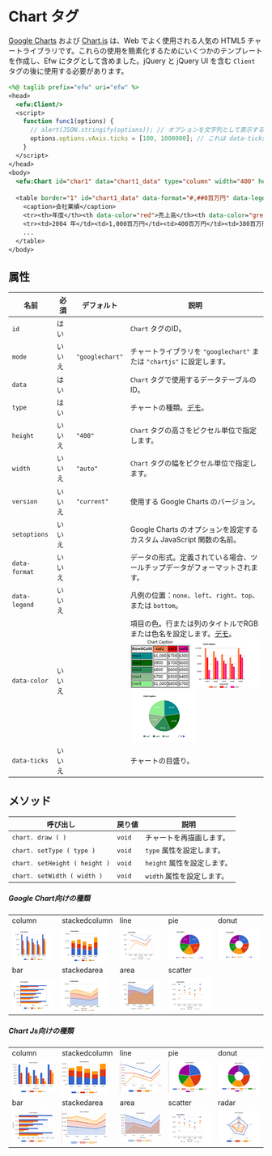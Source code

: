 # Chart タグ

[Google Charts](https://developers.google.com/chart/) および [Chart.js](https://www.chartjs.org/) は、Web でよく使用される人気の HTML5 チャートライブラリです。これらの使用を簡素化するためにいくつかのテンプレートを作成し、Efw にタグとして含めました。jQuery と jQuery UI を含む `Client` タグの後に使用する必要があります。

```jsp
<%@ taglib prefix="efw" uri="efw" %>
<head>
  <efw:Client/>
  <script>
    function func1(options) {
      // alert(JSON.stringify(options)); // オプションを文字列として表示する場合。
      options.options.vAxis.ticks = [100, 1000000]; // これは data-ticks 属性をオーバーライドします。
    }
  </script>
</head>
<body>
  <efw:Chart id="char1" data="chart1_data" type="column" width="400" height="250" version="45.2" setoptions="func1" /> // または efw:chart, efw:CHART

  <table border="1" id="chart1_data" data-format="#,##0百万円" data-legend="bottom" data-ticks="100,1000000">
    <caption>会社業績</caption>
    <tr><th>年度</th><th data-color="red">売上高</th><th data-color="green">営業利益</th><th data-color="blue">経常利益</th></tr>
    <tr><td>2004 年</td><td>1,000百万円</td><td>400百万円</td><td>380百万円</td></tr>
    ...
  </table>
</body>
```

## 属性

| 名前 | 必須 | デフォルト | 説明 |
|---|---|---|---|
| `id` | はい |  | `Chart` タグのID。 |
| `mode` | いいえ | `"googlechart"` | チャートライブラリを `"googlechart"` または `"chartjs"` に設定します。 |
| `data` | はい |  | `Chart` タグで使用するデータテーブルのID。 |
| `type` | はい |  | チャートの種類。[デモ](https://efwgrp.github.io/efw5.X/docs/chart/chartSampleTypes.html)。 |
| `height` | いいえ | `"400"` | `Chart` タグの高さをピクセル単位で指定します。 |
| `width` | いいえ | `"auto"` | `Chart` タグの幅をピクセル単位で指定します。 |
| `version` | いいえ | `"current"` | 使用する Google Charts のバージョン。 |
| `setoptions` | いいえ |  | Google Charts のオプションを設定するカスタム JavaScript 関数の名前。 |
| `data-format` | いいえ |  | データの形式。定義されている場合、ツールチップデータがフォーマットされます。 |
| `data-legend` | いいえ |  | 凡例の位置：`none`、`left`、`right`、`top`、または `bottom`。 |
| `data-color` | いいえ |  | 項目の色。行または列のタイトルでRGBまたは色名を設定します。[デモ](https://efwgrp.github.io/efw5.X/docs/chart/chartSampleColors.html)。<br>![Data Table](../img/chart/table.png)![Chart 1](../img/chart/chart1.png)![Chart 2](../img/chart/chart2.png) |
| `data-ticks` | いいえ |  | チャートの目盛り。 |

## メソッド

| 呼び出し | 戻り値 | 説明 |
|---|---|---|
| `chart. draw ( )` | `void` | チャートを再描画します。 |
| `chart. setType ( type )` | `void` | `type` 属性を設定します。 |
| `chart. setHeight ( height )` | `void` | `height` 属性を設定します。 |
| `chart. setWidth ( width )` | `void` | `width` 属性を設定します。 |


##### Google Chart向けの種類

||||||
|---|---|---|---|---|
|column|stackedcolumn|line|pie|donut|
|![Column Chart](../img/chart/gl_column.png)|![Stacked Column Chart](../img/chart/gl_stackedcolumn.png)|![Line Chart](../img/chart/gl_line.png)|![Pie Chart](../img/chart/gl_pie.png)|![Donut Chart](../img/chart/gl_donut.png)|
|bar|stackedarea|area|scatter| |
|![Bar Chart](../img/chart/gl_bar.png)|![Stacked Area Chart](../img/chart/gl_stackedarea.png)|![Area Chart](../img/chart/gl_area.png)|![Scatter Chart](../img/chart/gl_scatter.png)||

##### Chart Js向けの種類

||||||
|---|---|---|---|---|
|column|stackedcolumn|line|pie|donut|
|![Column Chart](../img/chart/js_column.png)|![Stacked Column Chart](../img/chart/js_stackedcolumn.png)|![Line Chart](../img/chart/js_line.png)|![Pie Chart](../img/chart/js_pie.png)|![Donut Chart](../img/chart/js_donut.png)|
|bar|stackedarea|area|scatter|radar|
|![Bar Chart](../img/chart/js_bar.png)|![Stacked Area Chart](../img/chart/js_stackedarea.png)|![Area Chart](../img/chart/js_area.png)|![Scatter Chart](../img/chart/gl_scatter.png)|![Radar Chart](../img/chart/js_radar.png)|
